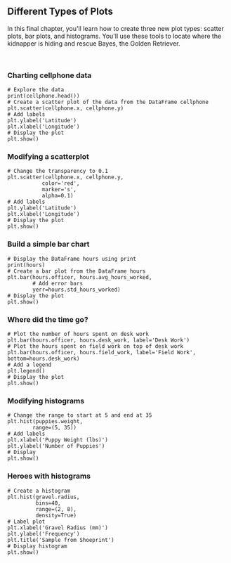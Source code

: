 ## Different Types of Plots

In this final chapter, you'll learn how to create three new plot types: scatter plots, bar plots, and histograms. You'll use these tools to locate where the kidnapper is hiding and rescue Bayes, the Golden Retriever.

<br>

### Charting cellphone data

```
# Explore the data
print(cellphone.head())
# Create a scatter plot of the data from the DataFrame cellphone
plt.scatter(cellphone.x, cellphone.y)
# Add labels
plt.ylabel('Latitude')
plt.xlabel('Longitude')
# Display the plot
plt.show()
```

### Modifying a scatterplot

```
# Change the transparency to 0.1
plt.scatter(cellphone.x, cellphone.y,
           color='red',
           marker='s',
           alpha=0.1)
# Add labels
plt.ylabel('Latitude')
plt.xlabel('Longitude')
# Display the plot
plt.show()
```

### Build a simple bar chart

```
# Display the DataFrame hours using print
print(hours)
# Create a bar plot from the DataFrame hours
plt.bar(hours.officer, hours.avg_hours_worked,
        # Add error bars
        yerr=hours.std_hours_worked)
# Display the plot
plt.show()
```

### Where did the time go?

```
# Plot the number of hours spent on desk work
plt.bar(hours.officer, hours.desk_work, label='Desk Work')
# Plot the hours spent on field work on top of desk work
plt.bar(hours.officer, hours.field_work, label='Field Work', bottom=hours.desk_work)
# Add a legend
plt.legend()
# Display the plot
plt.show()
```

### Modifying histograms

```
# Change the range to start at 5 and end at 35
plt.hist(puppies.weight,
        range=(5, 35))
# Add labels
plt.xlabel('Puppy Weight (lbs)')
plt.ylabel('Number of Puppies')
# Display
plt.show()
```

### Heroes with histograms

```
# Create a histogram
plt.hist(gravel.radius,
         bins=40,
         range=(2, 8),
         density=True)
# Label plot
plt.xlabel('Gravel Radius (mm)')
plt.ylabel('Frequency')
plt.title('Sample from Shoeprint')
# Display histogram
plt.show()
```